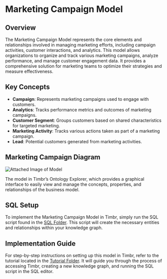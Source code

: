 # Marketing Campaign Model

## Overview
The Marketing Campaign Model represents the core elements and relationships involved in managing marketing efforts, including campaign activities, customer interactions, and analytics. This model allows organizations to organize and track various marketing campaigns, analyze performance, and manage customer engagement data. It provides a comprehensive solution for marketing teams to optimize their strategies and measure effectiveness.

## Key Concepts
- **Campaign**: Represents marketing campaigns used to engage with customers.
- **Analytics**: Tracks performance metrics and outcomes of marketing campaigns.
- **Customer Segment**: Groups customers based on shared characteristics for targeted marketing.
- **Marketing Activity**: Tracks various actions taken as part of a marketing campaign.
- **Lead**: Potential customers generated from marketing activities.

## Marketing Campaign Diagram

![Attached Image of Model](path/to/image.png)

The model in Timbr’s Ontology Explorer, which provides a graphical interface to easily view and manage the concepts, properties, and relationships of the business model.

## SQL Setup
To implement the Marketing Campaign Model in Timbr, simply run the SQL script found in the [SQL Folder](./sql). This script will create the necessary entities and relationships within your knowledge graph.

## Implementation Guide
For step-by-step instructions on setting up this model in Timbr, refer to the tutorial located in the [Tutorial Folder](./tutorial). It will guide you through the process of accessing Timbr, creating a new knowledge graph, and running the SQL script in the SQL editor.
